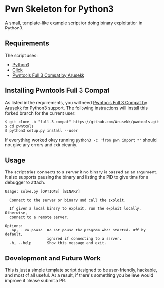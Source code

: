 # Pwn Skeleton for Python3
A small, template-like example script for doing binary exploitation in Python3.

## Requirements
The script uses:
  * [Python3](https://www.python.org)
  * [Click](https://click.palletsprojects.com/en/7.x)
  * [Pwntools Full 3 Compat by Arusekk](https://github.com/Arusekk/pwntools/tree/full-3-compat)
  
## Installing Pwntools Full 3 Compat
As listed in the requirements, you will need [Pwntools Full 3 Compat by Arusekk](https://github.com/Arusekk/pwntools/tree/full-3-compat) for Python3 support. The following instructions will install this forked branch for the current user:

```
$ git clone -b "full-3-compat" https://github.com/Arusekk/pwntools.git
$ cd pwntools
$ python3 setup.py install --user
```
If everything worked okay running `python3 -c 'from pwn import *'` should not give any errors and exit cleanly.

## Usage
The script tries connects to a server if no binary is passed as an argument. It also supports
pausing the binary and listing the PID to give time for a debugger to attach.

```
Usage: solve.py [OPTIONS] [BINARY]

  Connect to the server or binary and call the exploit.

  If given a local binary to exploit, run the exploit locally. Otherwise,
  connect to a remote server.

Options:
  -np, --no-pause  Do not pause the program when started. Off by default,
                   ignored if connecting to a server.
  -h, --help       Show this message and exit.
```

## Development and Future Work
This is just a simple template script designed to be user-friendly, hackable, and most of all useful.
As a result, if there's something you believe would improve it please submit a PR.
